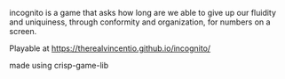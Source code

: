 incognito is a game that asks how long are we able to give up our fluidity and uniquiness, through conformity and organization, for numbers on a screen.

Playable at https://therealvincentio.github.io/incognito/

made using crisp-game-lib

